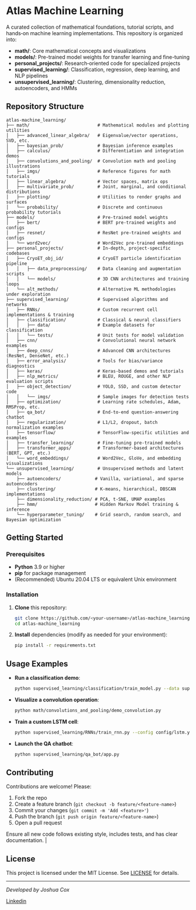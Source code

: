 # Atlas Machine Learning

A curated collection of mathematical foundations, tutorial scripts, and hands‑on machine learning implementations. This repository is organized into:

- **math/**: Core mathematical concepts and visualizations
- **models/**: Pre-trained model weights for transfer learning and fine-tuning
- **personal_projects/**: Research‑oriented code for specialized projects
- **supervised_learning/**: Classification, regression, deep learning, and NLP pipelines
- **unsupervised_learning/**: Clustering, dimensionality reduction, autoencoders, and HMMs

## Repository Structure

```text
atlas-machine_learning/
├── math/                          # Mathematical modules and plotting utilities
│   ├── advanced_linear_algebra/   # Eigenvalue/vector operations, SVD, etc.
│   ├── bayesian_prob/             # Bayesian inference examples
│   ├── calculus/                  # Differentiation and integration demos
│   ├── convolutions_and_pooling/  # Convolution math and pooling illustrations
│   ├── imgs/                      # Reference figures for math tutorials
│   ├── linear_algebra/            # Vector spaces, matrix ops
│   ├── multivariate_prob/         # Joint, marginal, and conditional distributions
│   ├── plotting/                  # Utilities to render graphs and surfaces
│   └── probability/               # Discrete and continuous probability tutorials
├── models/                        # Pre-trained model weights
│   ├── bert/                      # BERT pre-trained weights and configs
│   ├── resnet/                    # ResNet pre-trained weights and configs
│   └── word2vec/                  # Word2Vec pre-trained embeddings
├── personal_projects/             # In‑depth, project‑specific codebases
│   ├── CryoET_obj_id/             # CryoET particle identification pipeline
│   │   ├── data_preprocessing/    # Data cleaning and augmentation scripts
│   │   └── models/                # 3D CNN architectures and training loops
│   └── alt_methods/               # Alternative ML methodologies under exploration
├── supervised_learning/           # Supervised algorithms and networks
│   ├── RNNs/                      # Custom recurrent cell implementations & training
│   ├── classification/            # Classical & neural classifiers
│   │   ├── data/                  # Example datasets for classification
│   │   └── tests/                 # Unit tests for model validation
│   ├── cnn/                       # Convolutional neural network examples
│   ├── deep_cnns/                 # Advanced CNN architectures (ResNet, DenseNet, etc.)
│   ├── error_analysis/            # Tools for bias/variance diagnostics
│   ├── keras/                     # Keras‑based demos and tutorials
│   ├── nlp_metrics/               # BLEU, ROUGE, and other NLP evaluation scripts
│   ├── object_detection/          # YOLO, SSD, and custom detector code
│   │   └── imgs/                  # Sample images for detection tests
│   ├── optimization/              # Learning rate schedules, Adam, RMSProp, etc.
│   ├── qa_bot/                    # End‑to‑end question‑answering chatbot
│   ├── regularization/            # L1/L2, dropout, batch normalization examples
│   ├── tensorflow/                # TensorFlow-specific utilities and examples
│   ├── transfer_learning/         # Fine‑tuning pre‑trained models
│   ├── transformer_apps/          # Transformer‑based architectures (BERT, GPT, etc.)
│   └── word_embeddings/           # Word2Vec, GloVe, and embedding visualizations
└── unsupervised_learning/         # Unsupervised methods and latent models
    ├── autoencoders/             # Vanilla, variational, and sparse autoencoders
    ├── clustering/               # K‑means, hierarchical, DBSCAN implementations
    ├── dimensionality_reduction/ # PCA, t‑SNE, UMAP examples
    ├── hmm/                      # Hidden Markov Model training & inference
    └── hyperparameter_tuning/    # Grid search, random search, and Bayesian optimization
```

## Getting Started

### Prerequisites
- **Python** 3.9 or higher
- **pip** for package management
- (Recommended) Ubuntu 20.04 LTS or equivalent Unix environment

### Installation

1. **Clone** this repository:
   ```bash
   git clone https://github.com/<your-username>/atlas-machine_learning.git
   cd atlas-machine_learning
   ```
2. **Install** dependencies (modify as needed for your environment):
   ```bash
   pip install -r requirements.txt
   ```

## Usage Examples

- **Run a classification demo**:
  ```bash
  python supervised_learning/classification/train_model.py --data supervised_learning/classification/data/sample.csv
  ```

- **Visualize a convolution operation**:
  ```bash
  python math/convolutions_and_pooling/demo_convolution.py
  ```

- **Train a custom LSTM cell**:
  ```bash
  python supervised_learning/RNNs/train_rnn.py --config config/lstm.yaml
  ```

- **Launch the QA chatbot**:
  ```bash
  python supervised_learning/qa_bot/app.py
  ```

## Contributing

Contributions are welcome! Please:
1. Fork the repo
2. Create a feature branch (`git checkout -b feature/<feature-name>`)
3. Commit your changes (`git commit -m 'Add <feature>'`)
4. Push the branch (`git push origin feature/<feature-name>`)
5. Open a pull request

Ensure all new code follows existing style, includes tests, and has clear documentation.
|
## License

This project is licensed under the MIT License. See [LICENSE](LICENSE) for details.

---

*Developed by Joshua Cox*

[Linkedin](https://www.linkedin.com/in/joshuacox918/)